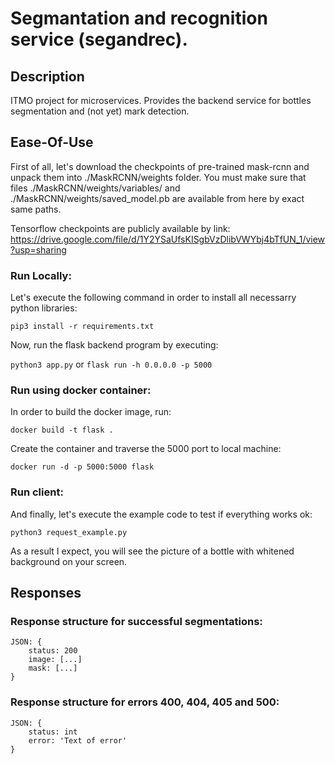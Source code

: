 # Segmantation and recognition service (segandrec).
## Description
ITMO project for microservices. Provides the backend service for bottles segmentation and (not yet) mark detection.
## Ease-Of-Use
First of all, let's download the checkpoints of pre-trained mask-rcnn and unpack them into ./MaskRCNN/weights folder. You must make sure that files ./MaskRCNN/weights/variables/ and ./MaskRCNN/weights/saved_model.pb are available from here by exact same paths.

Tensorflow checkpoints are publicly available by link:
https://drive.google.com/file/d/1Y2YSaUfsKISgbVzDlibVWYbj4bTfUN_1/view?usp=sharing
### Run Locally:
Let's execute the following command in order to install all necessarry python libraries:

`pip3 install -r requirements.txt`

Now, run the flask backend program by executing:

`python3 app.py` or `flask run -h 0.0.0.0 -p 5000`

### Run using docker container:
In order to build the docker image, run:

`docker build -t flask .`

Create the container and traverse the 5000 port to local machine:

`docker run -d -p 5000:5000 flask`

### Run client:
And finally, let's execute the example code to test if everything works ok:

`python3 request_example.py`

As a result I expect, you will see the picture of a bottle with whitened background on your screen.
## Responses
### Response structure for successful segmentations:
```
JSON: {
    status: 200
    image: [...]
    mask: [...]
}
```
### Response structure for errors 400, 404, 405 and 500:
```
JSON: {
    status: int
    error: 'Text of error'
}
```
